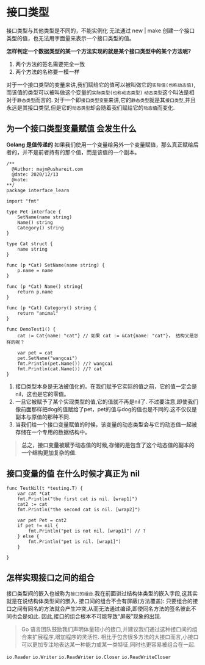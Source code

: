 # 接口类型

接口类型与其他类型是不同的，不能实例化
无法通过 new | make 创建一个接口类型的值，也无法用字面量来表示一个接口类型的值。

**怎样判定一个数据类型的某一个方法实现的就是某个接口类型中的某个方法呢?**
1. 两个方法的签名需要完全一致
2. 两个方法的名称要一模一样

对于一个接口类型的变量来讲,我们赋给它的值可以被叫做它的`实际值(也称动态值)`,而该值的类型可以被叫做这个变量的`实际类型(也称动态类型)`
`动态类型`这个叫法是相对于`静态类型`而言的. 对于一个即`接口类型变量`来讲,它的`静态类型`就是其`接口类型`,并且永远是其接口类型,但是它的`动态类型`却会随着我们赋给它的`动态值`而变化.

## 为一个接口类型变量赋值 会发生什么

**Golang 是值传递的**
如果我们使用一个变量给另外一个变量赋值，那么真正赋给后者的，并不是前者持有的那个值，而是该值的一个副本。

```golang
/**
  @Author: majm@ushareit.com
  @date: 2020/12/13
  @note:
**/
package interface_learn

import "fmt"

type Pet interface {
	SetName(name string)
	Name() string
	Category() string
}

type Cat struct {
	name string
}

func (p *Cat) SetName(name string) {
	p.name = name
}

func (p *Cat) Name() string{
	return p.name
}

func (p *Cat) Category() string {
	return "animal"
}

func DemoTest1() {
	cat := Cat{name: "cat"} // 如果 cat := &Cat{name: "cat"}， 结构又是怎样的呢？

	var pet = cat
	pet.SetName("wangcai")
	fmt.Println(pet.Name()) //? wangcai
	fmt.Println(cat.Name()) //? cat
}

```

1. 接口类型本身是无法被值化的。在我们赋予它实际的值之前，它的值一定会是nil，这也是它的零值。
2. 一旦它被赋予了某个实现类型的值,它的值就不再是nil了.
   不过要注意,即使我们像前面那样把dog的值赋给了pet，pet的值与dog的值也是不同的.这不仅仅是副本与原值的那种不同.
3. 当我们给一个接口变量赋值的时候，该变量的动态类型会与它的动态值一起被存储在一个专用的数据结构中。

> **总之，接口变量被赋予动态值的时候,存储的是包含了这个动态值的副本的一个结构更加复杂的值.**


## 接口变量的值 在什么时候才真正为 nil

```golang
func TestNil(t *testing.T) {
	var cat *Cat
	fmt.Println("the first cat is nil. [wrap1]")
	cat2 := cat
	fmt.Println("the second cat is nil. [wrap2]")

	var pet Pet = cat2
	if pet != nil {
		fmt.Println("pet is not nil. [wrap1]") // ?
	} else {
		fmt.Println("pet is nil. [wrap1]")
	}
	
}
```


## 怎样实现接口之间的组合

接口类型间的嵌入也被称为`接口的组合`.我在前面讲过结构体类型的嵌入字段,这其实就是在说结构体类型间的嵌入.
接口间的组合不会有屏蔽(方法覆盖): 只要组合的接口之间有同名的方法就会产生冲突,从而无法通过编译,即使同名方法的签名彼此不同也会是如此.
                              因此,接口的组合根本不可能导致“屏蔽”现象的出现.

> Go 语言团队鼓励我们声明体量较小的接口,并建议我们通过这种接口间的组合来扩展程序,增加程序的灵活性.
> 相比于包含很多方法的大接口而言,小接口可以更加专注地表达某一种能力或某一类特征,同时也更容易被组合在一起.


`io.Reader`
`io.Writer`
`io.ReadWriter`
`io.Closer`
`io.ReadWriteCloser`



